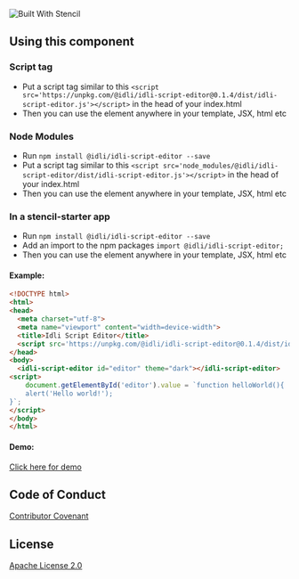 ![Built With Stencil](https://img.shields.io/badge/-Built%20With%20Stencil-16161d.svg?logo=data%3Aimage%2Fsvg%2Bxml%3Bbase64%2CPD94bWwgdmVyc2lvbj0iMS4wIiBlbmNvZGluZz0idXRmLTgiPz4KPCEtLSBHZW5lcmF0b3I6IEFkb2JlIElsbHVzdHJhdG9yIDE5LjIuMSwgU1ZHIEV4cG9ydCBQbHVnLUluIC4gU1ZHIFZlcnNpb246IDYuMDAgQnVpbGQgMCkgIC0tPgo8c3ZnIHZlcnNpb249IjEuMSIgaWQ9IkxheWVyXzEiIHhtbG5zPSJodHRwOi8vd3d3LnczLm9yZy8yMDAwL3N2ZyIgeG1sbnM6eGxpbms9Imh0dHA6Ly93d3cudzMub3JnLzE5OTkveGxpbmsiIHg9IjBweCIgeT0iMHB4IgoJIHZpZXdCb3g9IjAgMCA1MTIgNTEyIiBzdHlsZT0iZW5hYmxlLWJhY2tncm91bmQ6bmV3IDAgMCA1MTIgNTEyOyIgeG1sOnNwYWNlPSJwcmVzZXJ2ZSI%2BCjxzdHlsZSB0eXBlPSJ0ZXh0L2NzcyI%2BCgkuc3Qwe2ZpbGw6I0ZGRkZGRjt9Cjwvc3R5bGU%2BCjxwYXRoIGNsYXNzPSJzdDAiIGQ9Ik00MjQuNywzNzMuOWMwLDM3LjYtNTUuMSw2OC42LTkyLjcsNjguNkgxODAuNGMtMzcuOSwwLTkyLjctMzAuNy05Mi43LTY4LjZ2LTMuNmgzMzYuOVYzNzMuOXoiLz4KPHBhdGggY2xhc3M9InN0MCIgZD0iTTQyNC43LDI5Mi4xSDE4MC40Yy0zNy42LDAtOTIuNy0zMS05Mi43LTY4LjZ2LTMuNkgzMzJjMzcuNiwwLDkyLjcsMzEsOTIuNyw2OC42VjI5Mi4xeiIvPgo8cGF0aCBjbGFzcz0ic3QwIiBkPSJNNDI0LjcsMTQxLjdIODcuN3YtMy42YzAtMzcuNiw1NC44LTY4LjYsOTIuNy02OC42SDMzMmMzNy45LDAsOTIuNywzMC43LDkyLjcsNjguNlYxNDEuN3oiLz4KPC9zdmc%2BCg%3D%3D&colorA=16161d&style=flat-square)

## Using this component

### Script tag
- Put a script tag similar to this `<script src='https://unpkg.com/@idli/idli-script-editor@0.1.4/dist/idli-script-editor.js'></script>` in the head of your index.html
- Then you can use the element anywhere in your template, JSX, html etc

### Node Modules
- Run `npm install @idli/idli-script-editor --save`
- Put a script tag similar to this `<script src='node_modules/@idli/idli-script-editor/dist/idli-script-editor.js'></script>` in the head of your index.html
- Then you can use the element anywhere in your template, JSX, html etc

### In a stencil-starter app
- Run `npm install @idli/idli-script-editor --save`
- Add an import to the npm packages `import @idli/idli-script-editor;`
- Then you can use the element anywhere in your template, JSX, html etc



#### Example:
<!---
```
<custom-element-demo>
  <template>
    <script src='https://unpkg.com/@idli/idli-script-editor@0.1.4/dist/idli-script-editor.js'></script>
    <idli-script-editor id="editor" theme="dark"></idli-script-editor>
    <script>
        document.getElementById('editor').value = `function helloWorld(){
        alert('Hello world!');
    }`;
    </script>
  </template>
</custom-element-demo>
```
-->
```html
<!DOCTYPE html>
<html>
<head>
  <meta charset="utf-8">
  <meta name="viewport" content="width=device-width">
  <title>Idli Script Editor</title>
  <script src='https://unpkg.com/@idli/idli-script-editor@0.1.4/dist/idli-script-editor.js'></script>
</head>
<body>
  <idli-script-editor id="editor" theme="dark"></idli-script-editor>
<script>
    document.getElementById('editor').value = `function helloWorld(){
    alert('Hello world!');
}`;
</script>
</body>
</html>
```

#### Demo:
[Click here for demo](https://idli.io/component/script-editor.html)

## Code of Conduct
[Contributor Covenant](/CODE_OF_CONDUCT.md)

## License
[Apache License 2.0](/LICENSE)